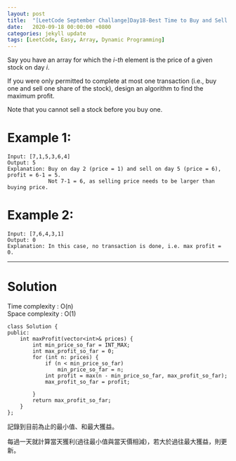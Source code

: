 ```yaml
---
layout: post
title:  "[LeetCode September Challange]Day18-Best Time to Buy and Sell Stock"
date:   2020-09-18 00:00:00 +0800
categories: jekyll update
tags: [LeetCode, Easy, Array, Dynamic Programming]
---
```

Say you have an array for which the *i-th* element is the price of a given stock on day *i*.

If you were only permitted to complete at most one transaction (i.e., buy one and sell one share of the stock), design an algorithm to find the maximum profit.  

Note that you cannot sell a stock before you buy one.  

# Example 1:  
	Input: [7,1,5,3,6,4]
	Output: 5
	Explanation: Buy on day 2 (price = 1) and sell on day 5 (price = 6), profit = 6-1 = 5.
	             Not 7-1 = 6, as selling price needs to be larger than buying price.

# Example 2:  
	Input: [7,6,4,3,1]
	Output: 0
	Explanation: In this case, no transaction is done, i.e. max profit = 0.

______________________  

# Solution

Time complexity : O(n)  
Space complexity : O(1)

	class Solution {
	public:
	    int maxProfit(vector<int>& prices) {
	        int min_price_so_far = INT_MAX;
	        int max_profit_so_far = 0;
	        for (int n: prices) {
	            if (n < min_price_so_far)
	                min_price_so_far = n;
	            int profit = max(n - min_price_so_far, max_profit_so_far);
	            max_profit_so_far = profit;
	                
	        }
	        return max_profit_so_far;
	    }
	};

記錄到目前為止的最小值、和最大獲益。  

每過一天就計算當天獲利(過往最小值與當天價相減)，若大於過往最大獲益，則更新。  